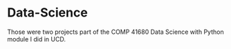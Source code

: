 # Data-Science

Those were two projects part of the COMP 41680 Data Science with Python module I did in UCD.
